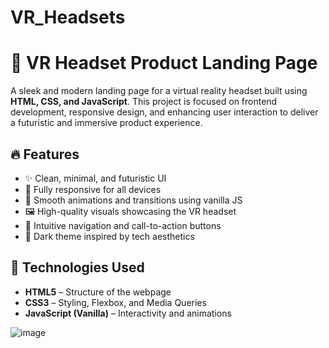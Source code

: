 # VR_Headsets

# 🥽 VR Headset Product Landing Page

A sleek and modern landing page for a virtual reality headset built using **HTML, CSS, and JavaScript**. This project is focused on frontend development, responsive design, and enhancing user interaction to deliver a futuristic and immersive product experience.

## 🔥 Features

- ✨ Clean, minimal, and futuristic UI
- 📱 Fully responsive for all devices
- 🧠 Smooth animations and transitions using vanilla JS
- 🖼️ High-quality visuals showcasing the VR headset
- 🧭 Intuitive navigation and call-to-action buttons
- 🌙 Dark theme inspired by tech aesthetics

## 🚀 Technologies Used

- **HTML5** – Structure of the webpage
- **CSS3** – Styling, Flexbox, and Media Queries
- **JavaScript (Vanilla)** – Interactivity and animations

![image](https://github.com/user-attachments/assets/6a1b8b1b-92d9-499d-b320-cd8302004bac)

